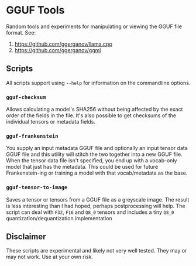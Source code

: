 # GGUF Tools

Random tools and experiments for manipulating or viewing the GGUF file format. See:

1. https://github.com/ggerganov/llama.cpp
2. https://github.com/ggerganov/ggml

## Scripts

All scripts support using `--help` for information on the commandline options.

### `gguf-checksum`

Allows calculating a model's SHA256 without being affected by the exact order of the fields in the file. It's
also possible to get checksums of the individual tensors or metadata fields.

### `gguf-frankenstein`

You supply an input metadata GGUF file and optionally an input tensor data GGUF file and this utility
will stitch the two together into a new GGUF file. When the tensor data file isn't specified, you
end up with a vocab-only model that just has the metadata. This could be used for future Frankenstein-ing
or training a model with that vocab/metadata as the base.

### `gguf-tensor-to-image`

Saves a tensor or tensors from a GGUF file as a greyscale image. The result is less interesting than I had hoped,
perhaps postprocessing will help. The script can deal with `F32`, `F16` and `Q8_0` tensors and includes a tiny `Q8_0`
 quantization/dequantization implementation

## Disclaimer

These scripts are experimental and likely not very well tested. They may or may not work. Use at your own risk.
